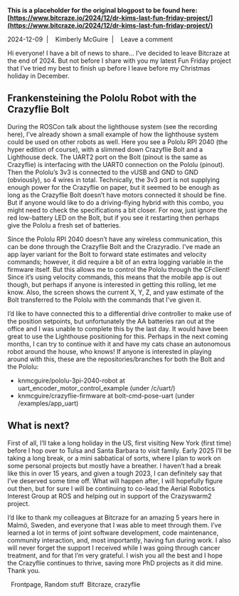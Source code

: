**This is a placeholder for the original blogpost to be found here: [https://www.bitcraze.io/2024/12/dr-kims-last-fun-friday-project/](https://www.bitcraze.io/2024/12/dr-kims-last-fun-friday-project/)**

2024-12-09 
 | 
 
Kimberly McGuire 
 | 
 
Leave a comment

Hi everyone! I have a bit of news to share… I’ve decided to leave Bitcraze at the end of 2024. But not before I share with you my latest Fun Friday project that I’ve tried my best to finish up before I leave before my Christmas holiday in December.

Frankensteining the Pololu Robot with the Crazyflie Bolt
--------------------------------------------------------

During the ROSCon talk about the lighthouse system (see the recording here), I’ve already shown a small example of how the lighthouse system could be used on other robots as well. Here you see a Pololu RPI 2040 (the hyper edition of course), with a slimmed down Crazyflie Bolt and a Lighthouse deck. The UART2 port on the Bolt (pinout is the same as Crazyflie) is interfacing with the UART0 connection on the Pololu (pinout). Then the Pololu’s 3v3 is connected to the vUSB and GND to GND (obviously), so 4 wires in total. Technically, the 3v3 port is not supplying enough power for the Crazyflie on paper, but it seemed to be enough as long as the Crazyflie Bolt doesn’t have motors connected it should be fine. But if anyone would like to do a driving-flying hybrid with this combo, you might need to check the specifications a bit closer. For now, just ignore the red low-battery LED on the Bolt, but if you see it restarting then perhaps give the Pololu a fresh set of batteries.

Since the Pololu RPI 2040 doesn’t have any wireless communication, this can be done through the Crazyflie Bolt and the Crazyradio. I’ve made an app layer variant for the Bolt to forward state estimates and velocity commands; however, it did require a bit of an extra logging variable in the firmware itself. But this allows me to control the Pololu through the CFclient! Since it’s using velocity commands, this means that the mobile app is out though, but perhaps if anyone is interested in getting this rolling, let me know. Also, the screen shows the current X, Y, Z, and yaw estimate of the Bolt transferred to the Pololu with the commands that I’ve given it.

I’d like to have connected this to a differential drive controller to make use of the position setpoints, but unfortunately the AA batteries ran out at the office and I was unable to complete this by the last day. It would have been great to use the Lighthouse positioning for this. Perhaps in the next coming months, I can try to continue with it and have my cats chase an autonomous robot around the house, who knows! If anyone is interested in playing around with this, these are the repositories/branches for both the Bolt and the Pololu:

* knmcguire/pololu-3pi-2040-robot at uart\_encoder\_motor\_control\_example (under /c/uart/)
* knmcguire/crazyflie-firmware at bolt-cmd-pose-uart (under /examples/app\_uart)

What is next?
-------------

First of all, I’ll take a long holiday in the US, first visiting New York (first time) before I hop over to Tulsa and Santa Barbara to visit family. Early 2025 I’ll be taking a long break, or a mini sabbatical of sorts, where I plan to work on some personal projects but mostly have a breather. I haven’t had a break like this in over 15 years, and given a tough 2023, I can definitely say that I’ve deserved some time off. What will happen after, I will hopefully figure out then, but for sure I will be continuing to co-lead the Aerial Robotics Interest Group at ROS and helping out in support of the Crazyswarm2 project.

I’d like to thank my colleagues at Bitcraze for an amazing 5 years here in Malmö, Sweden, and everyone that I was able to meet through them. I’ve learned a lot in terms of joint software development, code maintenance, community interaction, and, most importantly, having fun during work. I also will never forget the support I received while I was going through cancer treatment, and for that I’m very grateful. I wish you all the best and I hope the Crazyflie continues to thrive, saving more PhD projects as it did mine. Thank you.

 
Frontpage, Random stuff 
  Bitcraze, crazyflie